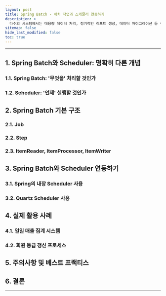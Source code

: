 ```yaml
---
layout: post
title: Spring Batch - 배치 작업과 스케줄러 연동하기
description: >
  다수의 시스템에서는 대용량 데이터 처리, 정기적인 리포트 생성, 데이터 마이그레이션 등 주기적으로 실행해야 하는 작업들이 많다. 필자 역시도 인턴십 등 서비스 개발을 진행하며 이러한 작업들을 마주하곤 했다. Spring 생태계에서는 이런 반복적인 작업들을 효율적으로 처리하기 위한 도구로 Spring Batch와 Scheduler를 제공한다. 본 글에서는 Spring Batch의 핵심 개념을 소개하고, 이를 Scheduler와 어떻게 효과적으로 연동할 수 있는지 실제 경험을 바탕으로 설명하고자 한다.
sitemap: false
hide_last_modified: false
toc: true
---
```


---

## 1. Spring Batch와 Scheduler: 명확히 다른 개념

### 1.1. Spring Batch: '무엇을' 처리할 것인가

### 1.2. Scheduler: '언제' 실행할 것인가

## 2. Spring Batch 기본 구조

### 2.1. Job

### 2.2. Step

### 2.3. ItemReader, ItemProcessor, ItemWriter

## 3. Spring Batch와 Scheduler 연동하기

### 3.1. Spring의 내장 Scheduler 사용

### 3.2. Quartz Scheduler 사용

## 4. 실제 활용 사례

### 4.1. 일일 매출 집계 시스템

### 4.2. 회원 등급 갱신 프로세스

## 5. 주의사항 및 베스트 프랙티스

## 6. 결론

---
